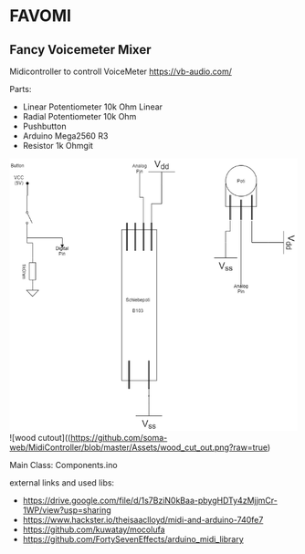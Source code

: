 # FAVOMI
## Fancy Voicemeter Mixer

Midicontroller to controll VoiceMeter https://vb-audio.com/

Parts:
- Linear Potentiometer 10k Ohm Linear
- Radial Potentiometer 10k Ohm
- Pushbutton
- Arduino Mega2560 R3
- Resistor 1k Ohmgit


![circuit diagram](https://github.com/soma-web/MidiController/blob/master/Assets/Parts.png?raw=true)
![wood cutout]((https://github.com/soma-web/MidiController/blob/master/Assets/wood_cut_out.png?raw=true)

Main Class: 
Components.ino

external links and used libs:
- https://drive.google.com/file/d/1s7BziN0kBaa-pbygHDTy4zMjjmCr-1WP/view?usp=sharing
- https://www.hackster.io/theisaaclloyd/midi-and-arduino-740fe7
- https://github.com/kuwatay/mocolufa
- https://github.com/FortySevenEffects/arduino_midi_library
